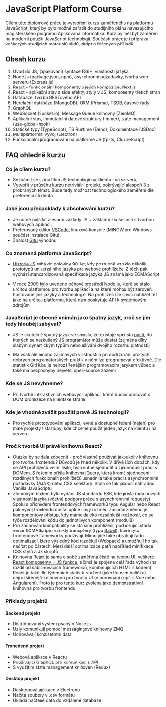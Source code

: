 # JavaScript Platform Course

Cílem této diplomové práce je vytvoření kurzu zaměřeného na platformu JavaScript, který by bylo možné zařadit do studijního plánu navazujícího magisterského programu Aplikovaná informatika. Kurz by měl být zaměřen na moderní použití JavaScript technologií. Součástí práce je i příprava veškerých studijních materiálů slidů, skript a řešených příkladů

## Obsah kurzu

1. Úvod do JS, (opakování) syntaxe ES6+, vlastnosti jazyka
2. Node.js (package.json, npm), asynchronní požadavky, tvorba web serveru (Express.js)
3. React - funkcionální komponenty a jejich kompozice, Next.js
4. React - aplikační stav a side efekty, styly v JS, komponenty třetích stran
5. Databáze, tvorba RESTového API
6. Nerelační databáze (MongoDB), ORM (Prisma), TSDB, časové řady
7. GraphQL
8. WebSocket (Socket.io), Message Queue knihovny (ZeroMQ)
9. Aplikační stav, immutabilní datové struktury (Immer), state management (use-global-hook)
10. Statické typy (TypeScript), TS Runtime (Deno), Dokumentace (JSDoc)
11. Multiplatformní vývoj (Electron)
12. Funkcionální programování na platformě JS (fp-ts, ClojureScript)

## FAQ ohledně kurzu

### Co je cílem kurzu?

* Seznámit se s použitím JS technologií na klientu i na serveru, 
* Vytvořit v průběhu kurzu netriviální projekt, pokrývající alespoň 3 z probraných témat. Bude tedy možnost technologického zaměření dle preferencí studenta

### Jaké jsou předpoklady k absolvování kurzu?

* Je nutné ovládat alespoň základy JS + základní zkušenosti s tvorbou webových aplikací.
* Preferovaný editor [VSCode](https://code.visualstudio.com/), linuxová konzole (MINGW pro Windows - součást instalace Gitu).
* Znalost [Gitu](https://git-scm.com/) výhodou

### Co znamená platforma JavaScript?

* [Historie JS](https://youtu.be/Sh6lK57Cuk4) sahá do poloviny 90. let, kdy postupně vzniklo několik prototypů univerzálního jazyka pro webové prohlížeče. Z těch pak vychází standardizovaná specifikace jazyka JS známá jako ECMAScript

* V roce 2009 bylo uvedeno běhové prostředí Node.js, které se stalo určitou platformou pro tvorbu aplikací a na které mohou být zároveň hostované jiné jazyky a technologie. Na prohlížeč lze navíc nahlížet též jako na určitou platformu, která nám poskytuje API k systémovým zdrojům

### JavaScript je obecně vnímán jako špatný jazyk, proč se jím tedy hlouběji zabývat?

* JS je skutečně špatný jazyk ve smyslu, že existuje spousta [pastí](https://youtu.be/et8xNAc2ic8), do kterých se nezkušený JS programátor může dostat (zejména díky slabým dynamickým typům nebo užívání dvojího rozsahu platnosti)

* Má však ale mnoho zajímavých vlastností a při dodržování určitých dobrých programátorských praktik v něm lze programovat efektivně. Dle statistik GitHubu je nejrozšířenějším programovacím jazykem vůbec a také má bezpochyby největší open-source zázemí

### Kde se JS nevyhneme?

* Při tvorbě interaktivních webových aplikací, které budou pracovat s DOM prohlížeče na klientské straně

### Kde je vhodné zvážit použití právě JS technologií?

* Pro rychlé prototypování aplikací, levné a dostupné řešení (nejen) pro malé projekty / startupy, kde chceme použít jeden jazyk na klientu i na serveru

### Proč k tvorbě UI právě knihovna React?

* Otázka by se dala zobecnit - proč vlastně používat jakoukoliv knihovnu pro tvorbu frontendu? Důvodů je hned několik. V dřívějších dobách, kdy se API prohlížečů velmi lišilo, bylo nutné sjednotit a zjednodušit práci s DOMem. S řešením přišla knihovna [jQuery](https://jquery.com/), která kromě sjednocení rozdílných funkcionalit prohlížečů usnadnila také práci s asynchronními požadavky (AJAX) nebo CSS selektory. Stala se tak jakousi náhradou Vanilla JavaScriptu
* Zlomovým bodem bylo vydání JS standardu ES6, kde přišla řada nových vlastností jazyka (včetně podpory práce s asynchronními requesty). Spolu s příchodem frontendových frameworků typu Angular nebo React pak vývoj frontendu dostal úplně nový rozměr. Zásadní změnou je komponentový přístup, kdy máme daleko rozsáhlejší možnosti, co se týče rozdělování kódu do jednotlivých komponent (modulů)
* Pro zachování kompatibility se staršími prohlížeči, podporující starší verze ECMAScriptu vznikly transpilery (typu [Babel](https://babeljs.io/)), které tyto frontendové frameworky používají. Mimo jiné také obsahují řadu optimalizací, které výsledný kód rozdělují ([Webpack](webpack)) a umožňují ho tak načítat po částech. Mezi další optimalizace patří například minifikace CSS stylů a JS skriptů
* Knihovna React je sama o sobě zaměřena čistě na tvorbu UI, veškeré [React komponenty = JS funkce](https://reactjs.org/docs/introducing-jsx.html), s čímž je spojena celá řada výhod (na rozdíl od šablonovacích frameworků, kombinujících HTML s kódem). React je také dle týdenních statistik stažení (jakožto npm balíčku) nejrozšířenější knihovnou pro tvorbu UI (v porovnání např. s Vue nebo Angularem). Proto je pro tento kurz zvolena jako demonstrativní knihovna pro tvorbu frontendu

### Příklady projektů

#### Backend projekt
- Distribuovaný systém psaný v Node.js 
- Uzly komunikují pomocí messagingové knihovny ZMQ
- Uchovávají konzistentní data

#### Fronedend projekt
- Webová aplikace v Reactu
- Používající GraphQL pro komunikaci s API
- S využitím state management knihoven (Redux)

#### Desktop projekt
- Desktopová aplikace v Electronu
- Načítá soubory v .csv formátu
- Ukládá načtené data do vzdálené databáze

